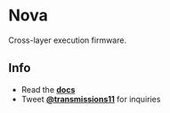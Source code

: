 # Nova
Cross-layer execution firmware.

## Info
- Read the **[docs](https://docs.rari.capital/nova)**
- Tweet [**@transmissions11**](https://twitter.com/transmissions11) for inquiries 
